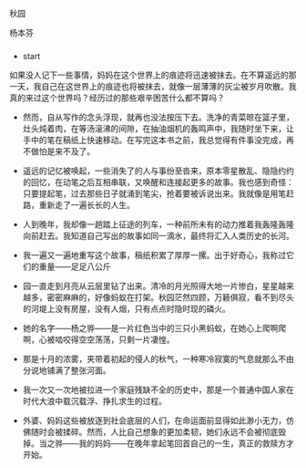 秋园

杨本芬

### 

- start

如果没人记下一些事情，妈妈在这个世界上的痕迹将迅速被抹去。在不算遥远的那一天，我自己在这世界上的痕迹也将被抹去，就像一层薄薄的灰尘被岁月吹散。我真的来过这个世界吗？经历过的那些艰辛困苦什么都不算吗？

- 然而，自从写作的念头浮现，就再也没法按压下去。洗净的青菜晾在篮子里，灶头炖着肉，在等汤滚沸的间隙，在抽油烟机的轰鸣声中，我随时坐下来，让手中的笔在稿纸上快速移动。在写完这本书之前，我总觉得有件事没完成，再不做怕是来不及了。

- 遥远的记忆被唤起，一些消失了的人与事纷至沓来，原本零星散乱、隐隐约约的回忆，在动笔之后互相串联，又唤醒和连接起更多的故事。我也感到奇怪：只要提起笔，过去那些日子就涌到笔尖，抢着要被诉说出来。我就像是用笔赶路，重新走了一遍长长的人生。

- 人到晚年，我却像一趟踏上征途的列车，一种前所未有的动力推着我轰隆轰隆向前赶去。我知道自己写出的故事如同一滴水，最终将汇入人类历史的长河。

- 我一遍又一遍地重写这个故事，稿纸积累了厚厚一摞。出于好奇心，我称过它们的重量——足足八公斤

- 园一直走到月亮从云层里钻了出来。清冷的月光照得大地一片惨白，星星越来越多，密密麻麻的，好像蚂蚁在打架。秋园茫然四顾，万籁俱寂，看不到尽头的河堤上没有房屋，没有人烟，只有点点时隐时现的磷火。

- 她的名字——杨之骅——是一片红色当中的三只小黑蚂蚁，在她心上爬啊爬啊，心被啮咬得空空荡荡，只剩一片凄惶。

- 那是十月的浓雾，夹带着初起的侵人的秋气，一种寒冷寂寞的气息就那么不由分说地铺满了整张河面。

- 我一次又一次地被拉进一个家庭残缺不全的历史中，那是一个普通中国人家在时代大浪中载沉载浮、挣扎求生的过程。

- 外婆、妈妈这些被放逐到社会底层的人们，在命运面前显得如此渺小无力，仿佛随时会被揉碎。然而，人比自己想象的更加柔韧，她们永远不会被彻底毁掉。当之骅——我的妈妈——在晚年拿起笔回首自己的一生，真正的救赎方才开始。

